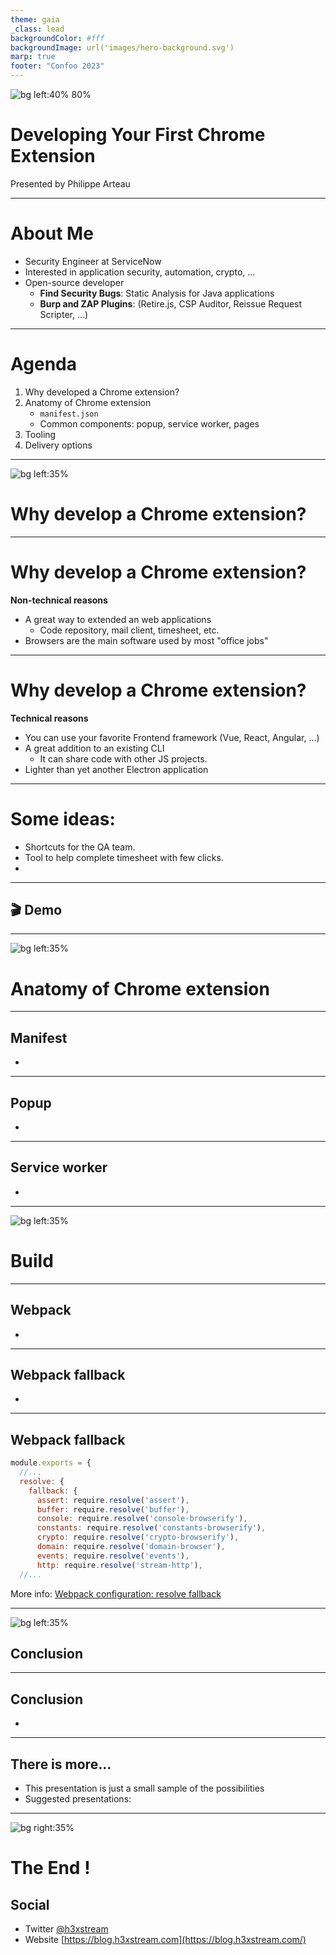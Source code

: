 ```yaml
---
theme: gaia
_class: lead
backgroundColor: #fff
backgroundImage: url('images/hero-background.svg')
marp: true
footer: "Confoo 2023"
---
```


![bg left:40% 80%](images/confoo_color.png)

# **Developing Your First Chrome Extension**

Presented by Philippe Arteau

---

# About Me

 - Security Engineer at ServiceNow
 - Interested in application security, automation, crypto, ...
 - Open-source developer
    - **Find Security Bugs**: Static Analysis for Java applications
    - **Burp and ZAP Plugins**: (Retire.js, CSP Auditor, Reissue Request Scripter, …)

---

# Agenda

 1. Why developed a Chrome extension?
 2. Anatomy of Chrome extension
    - `manifest.json`
    - Common components: popup, service worker, pages
 3. Tooling
 4. Delivery options


--- 
![bg left:35%](images/question.jpg)
<!-- _class: lead -->
# Why develop a Chrome extension?

---

# Why develop a Chrome extension?

**Non-technical reasons**

 - A great way to extended an web applications
    - Code repository, mail client, timesheet, etc.
 - Browsers are the main software used by most "office jobs"


---
 
# Why develop a Chrome extension?

**Technical reasons**

 - You can use your favorite Frontend framework (Vue, React, Angular, ...)
 - A great addition to an existing CLI
    - It can share code with other JS projects.
 - Lighter than yet another Electron application

---

# Some ideas:

 - Shortcuts for the QA team.
 - Tool to help complete timesheet with few clicks.
 - 

---
<!-- _class: lead -->

## 🎬 Demo

---
![bg left:35%](images/xray1.jpg)
<!-- _class: lead -->
# Anatomy of Chrome extension

---

## Manifest

 - 

---

## Popup

 - 

---

## Service worker

 - 

---
![bg left:35%](images/wrench.jpg)
<!-- _class: lead -->
# Build

---

## Webpack

 - 

---

## Webpack fallback

 - 

---

## Webpack fallback

```js
module.exports = {
  //...
  resolve: {
    fallback: {
      assert: require.resolve('assert'),
      buffer: require.resolve('buffer'),
      console: require.resolve('console-browserify'),
      constants: require.resolve('constants-browserify'),
      crypto: require.resolve('crypto-browserify'),
      domain: require.resolve('domain-browser'),
      events: require.resolve('events'),
      http: require.resolve('stream-http'),
  //...
```
More info: [Webpack configuration: resolve fallback](https://webpack.js.org/configuration/resolve/#resolvefallback)

---
![bg left:35%](images/glasses.jpg)
<!-- _class: lead -->
## Conclusion


---

## Conclusion

 - 

---

## There is more...

 - This presentation is just a small sample of the possibilities
 - Suggested presentations:


---

![bg right:35%](images/race.jpg)
# The End !

## Social

 - Twitter [@h3xstream](https://twitter.com/h3xstream)
 - Website [https://blog.h3xstream.com](https://blog.h3xstream.com/)

